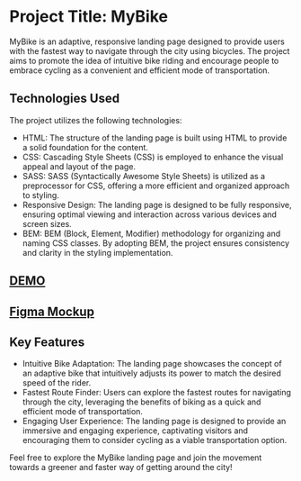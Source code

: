 # Project Title: MyBike

MyBike is an adaptive, responsive landing page designed to provide users with the fastest way to navigate through the city using bicycles. The project aims to promote the idea of intuitive bike riding and encourage people to embrace cycling as a convenient and efficient mode of transportation.

## Technologies Used
The project utilizes the following technologies:

- HTML: The structure of the landing page is built using HTML to provide a solid foundation for the content.
- CSS: Cascading Style Sheets (CSS) is employed to enhance the visual appeal and layout of the page.
- SASS: SASS (Syntactically Awesome Style Sheets) is utilized as a preprocessor for CSS, offering a more efficient and organized approach to styling.
- Responsive Design: The landing page is designed to be fully responsive, ensuring optimal viewing and interaction across various devices and screen sizes.
- BEM: BEM (Block, Element, Modifier) methodology for organizing and naming CSS classes. By adopting BEM, the project ensures consistency and clarity in the styling implementation.

## [DEMO](https://nazariialieksieiev.github.io/MyBike__landing/)
## [Figma Mockup](https://github.com/NazariiAlieksieiev/MyBike__landing)

## Key Features
- Intuitive Bike Adaptation: The landing page showcases the concept of an adaptive bike that intuitively adjusts its power to match the desired speed of the rider.
- Fastest Route Finder: Users can explore the fastest routes for navigating through the city, leveraging the benefits of biking as a quick and efficient mode of transportation.
- Engaging User Experience: The landing page is designed to provide an immersive and engaging experience, captivating visitors and encouraging them to consider cycling as a viable transportation option.

Feel free to explore the MyBike landing page and join the movement towards a greener and faster way of getting around the city!
